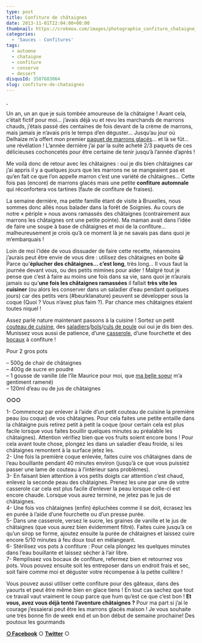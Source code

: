 ```yaml
---
type: post
title: Confiture de châtaignes
date: 2013-11-01T22:04:00+00:00
thumbnail: https://crokmou.com/images/photographie_confiture_chataigne_creme_marron-1.jpg
categories: 
  - 'Sauces - Confitures'
tags: 
  - automne
  - chataigne
  - confiture
  - conserve
  - dessert
disqusId: 3587683064
slug: confiture-de-chataignes
---
```


[ ](http://www.crokmou.com/wp-content/uploads/2013/11/photographie_confiture_chataigne_creme_marron-5-1.jpg)

Un an, un an que je suis tombée amoureuse de la châtaigne ! Avant cela, c’était fictif pour moi… j’avais déjà vu et revu les marchands de marrons chauds, j’étais passé des centaines de fois devant de la crème de marrons, mais jamais je n’avais pris le temps d’en déguster… Jusqu’au jour où Delhaize m’a offert mon premier [paquet de marrons glacés](http://www.crokmou.com/2013/01/marron-glace-artisan-provencal-delhaize.html)… et là se fût… une révélation ! L’année dernière j’ai par la suite acheté 2/3 paquets de ces délicieuses cochoncetés pour être certaine de tenir jusqu’à l’année d’après !

Me voilà donc de retour avec les châtaignes : oui je dis bien châtaignes car j’ai appris il y a quelques jours que les marrons ne se mangeaient pas et qu’en fait ce que l’on appelle marron c’est une variété de châtaignes… Cette fois pas (encore) de marrons glacés mais une petite **confiture automnale** qui réconfortera vos tartines (faute de confiture de fraises).

La semaine dernière, ma petite famille étant de visite à Bruxelles, nous sommes donc allés nous balader dans la forêt de Soignies. Au cours de notre « périple » nous avons ramassés des châtaignes (contrairement aux marrons les châtaignes ont une petite pointe). Ma maman avait dans l’idée de faire une soupe à base de châtaignes et moi de la confiture… malheureusement je crois qu’à ce moment là je ne savais pas dans quoi je m’embarquais !

Loin de moi l’idée de vous dissuader de faire cette recette, néanmoins j’aurais peut être envie de vous dire : utilisez des châtaignes en boite 😀 Parce qu’**éplucher des châtaignes… c’est long**, très long… Il vous faut la journée devant vous, ou des petits mimines pour aider ! Malgré tout je pense que c’est à faire au moins une fois dans sa vie, sans quoi je n’aurais jamais su qu’**une fois les châtaignes ramassées** il fallait **très vite les cuisiner** (ou alors les conserver dans un saladier d’eau pendant quelques jours) car des petits vers (#beurklanature) peuvent se développer sous la coque (Quoi ? Vous n’avez plus faim ?). Par chance mes châtaignes étaient toutes niquel !

Assez parlé nature maintenant passons à la cuisine ! Sortez un petit [couteau de cuisine](http://www.rueducommerce.fr/m/pl/malid:4769881), des [saladiers](http://www.rueducommerce.fr/m/pl/malid:4769897)/[bols](http://www.rueducommerce.fr/m/pl/malid:4769881)/[culs de poule](http://www.rueducommerce.fr/m/pl/malid:48515370) oui oui je dis bien des. Munissez vous aussi de patience, d’une [casserole](http://www.rueducommerce.fr/m/pl/malid:115), d’une fourchette et des [bocaux](http://www.rueducommerce.fr/m/pl/malid:48515378) à confiture !

Pour 2 gros pots

– 500g de chair de châtaignes  
– 400g de sucre en poudre  
– 1 gousse de vanille (de l’île Maurice pour moi, que [ma belle soeur](http://mauricemonamour.blogspot.be/) m’a gentiment ramené)  
– 120ml d’eau ou de jus de châtaignes

**○○○**

1- Commencez par enlever à l’aide d’un petit couteau de cuisine la première peau (ou coque) de vos châtaignes. Pour cela faites une petite entaille dans la châtaigne puis retirez petit à petit la coque (pour certain cela est plus facile lorsque vous faites bouillir quelques minutes au préalable les châtaignes). Attention vérifiez bien que vos fruits soient encore bons ! Pour cela avant toute chose, plongez les dans un saladier d’eau froide, si les châtaignes remontent à la surface jetez les.  
2- Une fois la première coque enlevée, faites cuire vos châtaignes dans de l’eau bouillante pendant 40 minutes environ (jusqu’à ce que vous puissiez passer une lame de couteau à l’intérieur sans problèmes).  
3- En faisant bien attention à vos petits doigts car attention c’est chaud, enlevez la seconde peau des châtaignes. Prenez les une par une de votre casserole car cela est plus facile d’enlever la peau lorsque celle-ci est encore chaude. Lorsque vous aurez terminé, ne jetez pas le jus de châtaignes.  
4- Une fois vos châtaignes (enfin) épluchées comme il se doit, écrasez les en purée à l’aide d’une fourchette ou d’un presse purée.  
5- Dans une casserole, versez le sucre, les graines de vanille et le jus de châtaignes (que vous aurez bien évidemment filtré). Faites cuire jusqu’à ce qu’un sirop se forme, ajoutez ensuite la purée de châtaignes et laissez cuire encore 5/10 minutes à feu doux tout en mélangeant.  
6- Stérilisez vos pots à confiture : Pour cela plongez les quelques minutes dans l’eau bouillante et laissez sécher à l’air libre.  
7- Remplissez vos bocaux de confiture, refermez bien et retournez vos pots. Vous pouvez ensuite soit les entreposer dans un endroit frais et sec, soit faire comme moi et déguster votre récompense à la petite cuillère !

Vous pouvez aussi utiliser cette confiture pour des gâteaux, dans des yaourts et peut être même bien en glace tiens ! En tout cas sachez que tout ce travail vaut vraiment le coup parce que hum qu’est ce que c’est bon ! **Et vous, avez vous déjà tenté l’aventure châtaignes ?** Pour ma part si j’ai le courage j’essaierai peut être les marrons glacés maison ! Je vous souhaite une très bonne fin de week end et un bon début de semaine prochaine! Des poutoux les gourmands

[**○<span style="font-size: xx-small; margin: 0px; outline: 0px; padding: 0px;"><span style="font-family: Arial, Helvetica, sans-serif; margin: 0px; outline: 0px; padding: 0px;"> </span></span>Facebook**](https://www.facebook.com/pages/CroKMou/148093255259077) ○ [**Twitter**](https://twitter.com/Crokmou) ○